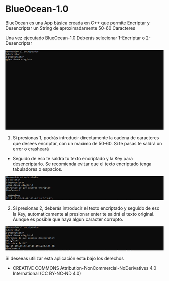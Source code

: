 # BlueOcean-1.0
BlueOcean es una App básica creada en C++ que permite Encriptar y Desencriptar un String de aproximadamente 50-60 Caracteres

Una vez ejecutado BlueOcean-1.0 Deberás selecionar 1-Encriptar o 2-Desencriptar

![alt text](https://github.com/Andres95123/BlueOcean-1.0/blob/c438ad833578e32a9605898501992e5a8c4455a5/BlueOcean/Elije.PNG)

1) Si presionas 1, podrás introducir directamente la cadena de caracteres que desees encriptar, con un maximo de 50-60. Si te pasas te saldrá un error o crasheará
  - Seguido de eso te saldrá tu texto encriptado y la Key para desencriptarlo. Se recomienda evitar que el texto encriptado tenga tabuladores o espacios.

![alt text](https://github.com/Andres95123/BlueOcean-1.0/blob/c438ad833578e32a9605898501992e5a8c4455a5/BlueOcean/Encriptar.PNG)

2) Si presionas 2, deberás introducir el texto encriptado y seguido de eso la Key, automaticamente al presionar enter te saldrá el texto original. Aunque es posible que haya
algun caracter corrupto.

![alt text](https://github.com/Andres95123/BlueOcean-1.0/blob/c438ad833578e32a9605898501992e5a8c4455a5/BlueOcean/Desencriptar.PNG)

Si deseeas utilizar esta aplicación esta bajo los derechos 
- CREATIVE COMMONS Attribution-NonCommercial-NoDerivatives 4.0 International (CC BY-NC-ND 4.0)
